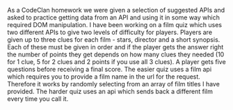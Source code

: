 As a CodeClan homework we were given a selection of suggested APIs and asked to practice getting data from an API and using it in some way which required DOM manipulation.
I have been working on a film quiz which uses two different APIs to give two levels of difficulty for players.
Players are given up to three clues for each film - stars, director and a short synopsis. Each of these must be given in order and if the player gets the answer right the number of points they get depends on how many clues they needed (10 for 1 clue, 5 for 2 clues and 2 points if you use all 3 clues). A player gets five questions before receiving a final score.
The easier quiz uses a film api which requires you to provide a film name in the url for the request. Therefore it works by randomly selecting from an array of film titles I have provided. The harder quiz uses an api which sends back a different film every time you call it.
